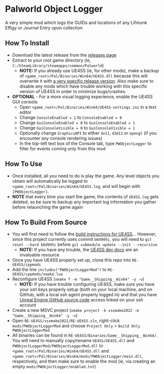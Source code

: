 # Palworld Object Logger
A very simple mod which logs the GUIDs and locations of any Lifmunk Effigy or Journal Entry upon collection

## How To Install
- Download the latest release from the [releases page]()
- Extract to your root game directory (ie, `C:/SteamLibrary/steamapps/common/Palworld`)
	- **NOTE:** If you already use UE4SS (ie, for other mods), make a backup of `<game_root>/Pal/Binaries/Win64/UE4SS.dll` because this will overwrite it with [a very specific release version](https://github.com/UE4SS-RE/RE-UE4SS/actions/runs/11236266667). Also make sure to disable any mods which have trouble working with this specific version of UE4SS in order to minimize bugs/crashes.
- **OPTIONAL** - For a more visual logging experience, enable the UE4SS GUI console:
	- Open `<game_root>/Pal/Binaries/Win64/UE4SS-settings.ini` in a text editor
	- Change `ConsoleEnabled = 1` to `ConsoleEnabled = 0`
	- Change `GuiConsoleEnabled = 0` to `GuiConsoleEnabled = 1`
	- Change `GuiConsoleVisible = 0` to `GuiConsoleVisible = 1`
	- Optionally change `GraphicsAPI` to either `dx11`, `d3d11` or `opengl` (if you encounter any console rendering issues)
	- In the top-left text box of the Console tab, type `PWObjectLogger` to filter for events coming only from this mod

## How To Use
- Once installed, all you need to do is play the game. Any level objects you obtain will automatically be logged to `<game_root>/Pal/Binaries/Win64/UE4SS.log`, and will begin with `[PWObjectLogger]`.
- **NOTE** that every time you start the game, the contents of `UE4SS.log` gets deleted, so be sure to backup any important log information you gather before relaunching the game again

## How To Build From Source
- You will first need to follow the [build instructions for UE4SS](https://github.com/UE4SS-RE/RE-UE4SS#build-requirements)... However, since this project currently uses commit `b6d995c`, you will need to `git reset --hard b6d995c` before `git submodule update --init --recursive`
	- **NOTE:** If you have any trouble, the [UE4SS dev docs](https://docs.ue4ss.com/dev/) are an invaluable resource
- Once you have UE4SS properly set up, clone this repo into `RE-UE4SS/cppmods`
- Add the line `includes("PWObjectLoggerMod")` to `RE-UE4SS/cppmods/xmake.lua`
- Reconfigure UE4SS (`xmake f -m "Game__Shipping__Win64" -y -v`)
	- **NOTE:** If you have trouble configuring UE4SS, make sure you have your ssh keys properly setup (both on your local machine, and on GitHub, with a local ssh agent properly logged in) and that you have [Unreal Engine GitHub source code](https://www.unrealengine.com/en-US/ue-on-github) access linked on your ssh account
- Create a new MSVC project (`xmake project -k vsxmake2022 -m "Game__Shipping__Win64" -y -v`)
- Open `RE-UE4SS/vsxmake2022/RE-UE4SS.sln`, right-click `mods/PWObjectLoggerMod` and choose `Project Only` > `Build Only PWObjectLoggerMod`
- All binaries can be found in `RE-UE4SS/Binaries/Game__Shipping__Win64/`. You will need to manually copy/rename `UE4SS/UE4SS.dll` and `PWObjectLoggerMod/PWObjectLoggerMod.dll` to `<game_root>/Pal/Binaries/Win64/UE4SS.dll` and `<game_root>/Pal/Binaries/Win64/mods/PWObjectLogger/main.dll`, respectively, and then make sure to enable the mod (ie, via creating an empty `mods/PWObjectLogger/enabled.txt`)